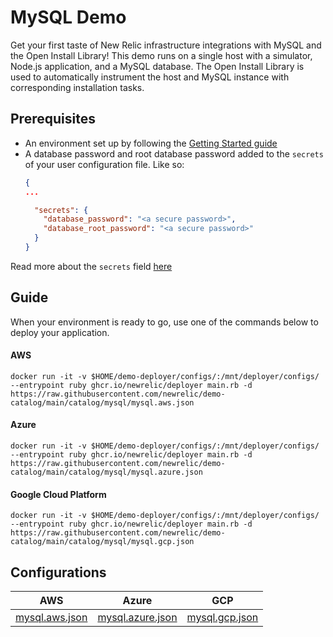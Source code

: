 # MySQL Demo
Get your first taste of New Relic infrastructure integrations with MySQL and the Open Install Library! This demo runs on a single host with a simulator, Node.js application, and a MySQL database. The Open Install Library is used to automatically instrument the host and MySQL instance with corresponding installation tasks.

## Prerequisites
* An environment set up by following the [Getting Started guide](../../GETTING_STARTED.md)
* A database password and root database password added to the `secrets` of your user configuration file. Like so:
  ```json
  {
  ...

    "secrets": {
      "database_password": "<a secure password>",
      "database_root_password": "<a secure password>"
    }
  }
  ```
Read more about the `secrets` field [here](https://github.com/newrelic/demo-deployer/blob/main/documentation/user_config/secrets.md)

## Guide
When your environment is ready to go, use one of the commands below to deploy your application.

#### AWS
```
docker run -it -v $HOME/demo-deployer/configs/:/mnt/deployer/configs/ --entrypoint ruby ghcr.io/newrelic/deployer main.rb -d https://raw.githubusercontent.com/newrelic/demo-catalog/main/catalog/mysql/mysql.aws.json
```

#### Azure
```
docker run -it -v $HOME/demo-deployer/configs/:/mnt/deployer/configs/ --entrypoint ruby ghcr.io/newrelic/deployer main.rb -d https://raw.githubusercontent.com/newrelic/demo-catalog/main/catalog/mysql/mysql.azure.json
```

#### Google Cloud Platform
```
docker run -it -v $HOME/demo-deployer/configs/:/mnt/deployer/configs/ --entrypoint ruby ghcr.io/newrelic/deployer main.rb -d https://raw.githubusercontent.com/newrelic/demo-catalog/main/catalog/mysql/mysql.gcp.json
```

## Configurations
| AWS | Azure | GCP |
|---|---|---|
| [mysql.aws.json](https://raw.githubusercontent.com/newrelic/demo-catalog/main/catalog/mysql/mysql.aws.json) | [mysql.azure.json](https://raw.githubusercontent.com/newrelic/demo-catalog/main/catalog/mysql/mysql.azure.json) | [mysql.gcp.json](https://raw.githubusercontent.com/newrelic/demo-catalog/main/catalog/mysql/mysql.gcp.json) |


